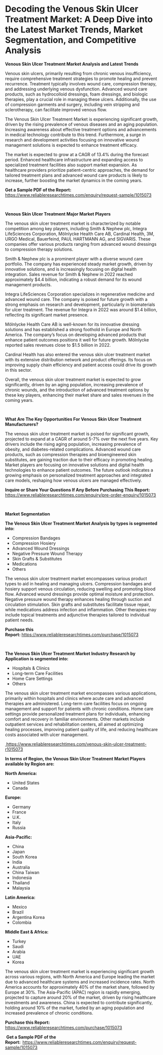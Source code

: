 <p><h1>Decoding the Venous Skin Ulcer Treatment Market: A Deep Dive into the Latest Market Trends, Market Segmentation, and Competitive Analysis</h1></p><p><strong>Venous Skin Ulcer Treatment Market Analysis and Latest Trends</strong></p>
<p><p>Venous skin ulcers, primarily resulting from chronic venous insufficiency, require comprehensive treatment strategies to promote healing and prevent recurrence. Treatment typically involves wound care, compression therapy, and addressing underlying venous dysfunction. Advanced wound care products, such as hydrocolloid dressings, foam dressings, and biologic therapies, play a crucial role in managing these ulcers. Additionally, the use of compression garments and surgery, including vein stripping and sclerotherapy, can facilitate improved venous flow.</p><p>The Venous Skin Ulcer Treatment Market is experiencing significant growth, driven by the rising prevalence of venous diseases and an aging population. Increasing awareness about effective treatment options and advancements in medical technology contribute to this trend. Furthermore, a surge in research and development activities focusing on innovative wound management solutions is expected to enhance treatment efficacy.</p><p>The market is expected to grow at a CAGR of 13.4% during the forecast period. Enhanced healthcare infrastructure and expanding access to specialized treatment facilities also support market expansion. As healthcare providers prioritize patient-centric approaches, the demand for tailored treatment plans and advanced wound care products is likely to increase, further boosting the market dynamics in the coming years.</p></p>
<p><strong>Get a Sample PDF of the Report:&nbsp;</strong> <a href="https://www.reliableresearchtimes.com/enquiry/request-sample/1015073?utm_campaign=3736&utm_medium=2&utm_source=Github&utm_content=ia&utm_term=17042025&utm_id=venous-skin-ulcer-treatment">https://www.reliableresearchtimes.com/enquiry/request-sample/1015073</a></p>
<p>&nbsp;</p>
<p><strong>Venous Skin Ulcer Treatment Major Market Players</strong></p>
<p><p>The venous skin ulcer treatment market is characterized by notable competition among key players, including Smith & Nephew plc, Integra LifeSciences Corporation, Mölnlycke Health Care AB, Cardinal Health, 3M, URGO Medical, Bauerfeind, PAUL HARTMANN AG, and SIGVARIS. These companies offer various products ranging from advanced wound dressings to compression therapy solutions.</p><p>Smith & Nephew plc is a prominent player with a diverse wound care portfolio. The company has experienced steady market growth, driven by innovative solutions, and is increasingly focusing on digital health integration. Sales revenue for Smith & Nephew in 2022 reached approximately $4.4 billion, indicating a robust demand for its wound management products.</p><p>Integra LifeSciences Corporation specializes in regenerative medicine and advanced wound care. The company is poised for future growth with a strong emphasis on research and development, particularly in biomaterials for ulcer treatment. The revenue for Integra in 2022 was around $1.4 billion, reflecting its significant market presence.</p><p>Mölnlycke Health Care AB is well-known for its innovative dressing solutions and has established a strong foothold in Europe and North America. The company’s focus on developing advanced products that enhance patient outcomes positions it well for future growth. Mölnlycke reported sales revenues close to $1.5 billion in 2022.</p><p>Cardinal Health has also entered the venous skin ulcer treatment market with its extensive distribution network and product offerings. Its focus on improving supply chain efficiency and patient access could drive its growth in this sector.</p><p>Overall, the venous skin ulcer treatment market is expected to grow significantly, driven by an aging population, increasing prevalence of chronic wounds, and the introduction of advanced treatment options by these key players, enhancing their market share and sales revenues in the coming years.</p></p>
<p>&nbsp;</p>
<p><strong>What Are The Key Opportunities For Venous Skin Ulcer Treatment Manufacturers?</strong></p>
<p><p>The venous skin ulcer treatment market is poised for significant growth, projected to expand at a CAGR of around 5-7% over the next five years. Key drivers include the rising aging population, increasing prevalence of obesity, and diabetes-related complications. Advanced wound care products, such as compression therapies and bioengineered skin substitutes, are gaining traction due to their efficacy in promoting healing. Market players are focusing on innovative solutions and digital health technologies to enhance patient outcomes. The future outlook indicates a growing emphasis on personalized treatment approaches and integrated care models, reshaping how venous ulcers are managed effectively.</p></p>
<p><strong>Inquire or Share Your Questions If Any Before Purchasing This Report:</strong> <a href="https://www.reliableresearchtimes.com/enquiry/pre-order-enquiry/1015073?utm_campaign=3736&utm_medium=2&utm_source=Github&utm_content=ia&utm_term=17042025&utm_id=venous-skin-ulcer-treatment">https://www.reliableresearchtimes.com/enquiry/pre-order-enquiry/1015073</a></p>
<p>&nbsp;</p>
<p><strong>Market Segmentation</strong></p>
<p><strong>The Venous Skin Ulcer Treatment Market Analysis by types is segmented into:</strong></p>
<p><ul><li>Compression Bandages</li><li>Compression Hosiery</li><li>Advanced Wound Dressings</li><li>Negative Pressure Wound Therapy</li><li>Skin Grafts & Substitutes</li><li>Medications</li><li>Others</li></ul></p>
<p><p>The venous skin ulcer treatment market encompasses various product types to aid in healing and managing ulcers. Compression bandages and hosiery support venous circulation, reducing swelling and promoting blood flow. Advanced wound dressings provide optimal moisture and protection. Negative pressure wound therapy enhances healing through suction and circulation stimulation. Skin grafts and substitutes facilitate tissue repair, while medications address infection and inflammation. Other therapies may include topical treatments and adjunctive therapies tailored to individual patient needs.</p></p>
<p><strong>Purchase this Report:&nbsp;</strong><a href="https://www.reliableresearchtimes.com/purchase/1015073?utm_campaign=3736&utm_medium=2&utm_source=Github&utm_content=ia&utm_term=17042025&utm_id=venous-skin-ulcer-treatment">https://www.reliableresearchtimes.com/purchase/1015073</a></p>
<p>&nbsp;</p>
<p><strong>The Venous Skin Ulcer Treatment Market Industry Research by Application is segmented into:</strong></p>
<p><ul><li>Hospitals & Clinics</li><li>Long-term Care Facilities</li><li>Home Care Settings</li><li>Others</li></ul></p>
<p><p>The venous skin ulcer treatment market encompasses various applications, primarily within hospitals and clinics where acute care and advanced therapies are administered. Long-term care facilities focus on ongoing management and support for patients with chronic conditions. Home care settings provide personalized treatment plans for individuals, enhancing comfort and recovery in familiar environments. Other markets include outpatient services and rehabilitation centers, all aimed at optimizing healing processes, improving patient quality of life, and reducing healthcare costs associated with ulcer management.</p></p>
<p><a href="https://www.reliableresearchtimes.com/venous-skin-ulcer-treatment-r1015073?utm_campaign=3736&utm_medium=2&utm_source=Github&utm_content=ia&utm_term=17042025&utm_id=venous-skin-ulcer-treatment">&nbsp;https://www.reliableresearchtimes.com/venous-skin-ulcer-treatment-r1015073</a></p>
<p><strong>In terms of Region, the Venous Skin Ulcer Treatment Market Players available by Region are:</strong></p>
<p>
    <p> <strong> North America: </strong>
        <ul>
            <li>United States</li>
            <li>Canada</li>
        </ul>
        </p> 
    <p> <strong> Europe: </strong>
        <ul>
            <li>Germany</li>
            <li>France</li>
            <li>U.K.</li>
            <li>Italy</li>
            <li>Russia</li>
        </ul>
        </p> 
    <p> <strong> Asia-Pacific: </strong>
        <ul>
            <li>China</li>
            <li>Japan</li>
            <li>South Korea</li>
            <li>India</li>
            <li>Australia</li>
            <li>China Taiwan</li>
            <li>Indonesia</li>
            <li>Thailand</li>
            <li>Malaysia</li>
        </ul>
        </p> 
    <p> <strong> Latin America: </strong>
        <ul>
            <li>Mexico</li>
            <li>Brazil</li>
            <li>Argentina Korea</li>
            <li>Colombia</li>
        </ul>
        </p> 
    <p> <strong> Middle East & Africa: </strong>
        <ul>
            <li>Turkey</li>
            <li>Saudi</li>
            <li>Arabia</li>
            <li>UAE</li>
            <li>Korea</li>
        </ul>
    </p>
    </p>
<p><p>The venous skin ulcer treatment market is experiencing significant growth across various regions, with North America and Europe leading the market due to advanced healthcare systems and increased incidence rates. North America accounts for approximately 40% of the market share, followed by Europe at 30%. The Asia-Pacific (APAC) region is rapidly emerging, projected to capture around 20% of the market, driven by rising healthcare investments and awareness. China is expected to contribute significantly, holding around 10% of the market, fueled by an aging population and increased prevalence of chronic conditions.</p></p>
<p><strong>Purchase this Report: </strong><a href="https://www.reliableresearchtimes.com/purchase/1015073?utm_campaign=3736&utm_medium=2&utm_source=Github&utm_content=ia&utm_term=17042025&utm_id=venous-skin-ulcer-treatment">https://www.reliableresearchtimes.com/purchase/1015073</a></p>
<p>&nbsp;<strong>Get a Sample PDF of the Report:&nbsp;&nbsp;</strong><a href="https://www.reliableresearchtimes.com/enquiry/request-sample/1015073?utm_campaign=3736&utm_medium=2&utm_source=Github&utm_content=ia&utm_term=17042025&utm_id=venous-skin-ulcer-treatment">https://www.reliableresearchtimes.com/enquiry/request-sample/1015073</a></p>
<p><strong></strong></p>
<p><p></p><p></p><p></p></p>